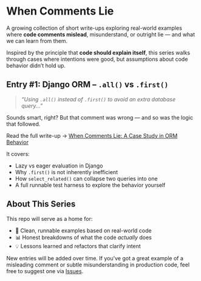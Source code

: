 # When Comments Lie

A growing collection of short write-ups exploring real-world examples where **code comments mislead**, misunderstand, or outright lie — and what we can learn from them.

Inspired by the principle that **code should explain itself**, this series walks through cases where intentions were good, but assumptions about code behavior didn’t hold up.

## Entry #1: Django ORM – `.all()` vs `.first()`

> _“Using `.all()` instead of `.first()` to avoid an extra database query...”_

Sounds smart, right? But that comment was wrong — and so was the logic that followed.

Read the full write-up → [When Comments Lie: A Case Study in ORM Behavior](./all-vs-first.md)

It covers:
- Lazy vs eager evaluation in Django
- Why `.first()` is not inherently inefficient
- How `select_related()` can collapse two queries into one
- A full runnable test harness to explore the behavior yourself

## About This Series

This repo will serve as a home for:
- 🧾 Clean, runnable examples based on real-world code
- 📊 Honest breakdowns of what the code *actually* does
- 💡 Lessons learned and refactors that clarify intent

New entries will be added over time. If you’ve got a great example of a misleading comment or subtle misunderstanding in production code, feel free to suggest one via [Issues](https://github.com/gmcnickle/when-comments-lie/issues).


